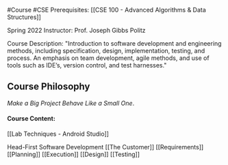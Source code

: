 #Course #CSE
Prerequisites: [[CSE 100 - Advanced Algorithms & Data Structures]]

Spring 2022
Instructor: Prof. Joseph Gibbs Politz

Course Description: 
"Introduction to software development and engineering methods, including specification, design, implementation, testing, and process. An emphasis on team development, agile methods, and use of tools such as IDE’s, version control, and test harnesses."

## Course Philosophy
*Make a Big Project Behave Like a Small One*.

#### Course Content:
[[Lab Techniques - Android Studio]]

Head-First Software Development
[[The Customer]]
[[Requirements]]
[[Planning]]
[[Execution]]
[[Design]]
[[Testing]]

